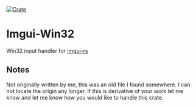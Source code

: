 [![Crate](https://img.shields.io/crates/v/imgui-win32.svg)](https://crates.io/crates/imgui-win32)
# Imgui-Win32
Win32 input handler for [imgui-rs](https://github.com/imgui-rs/imgui-rs)

## Notes
Not originally written by me, this was an old file I found somewhere. I can not locate the origin any longer.
If this is derivative of your work let me know and let me know how you would like to handle this crate.
